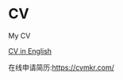 CV
==

My CV

[CV in English](https://github.com/mincongzhang/CV/blob/master/English_ver/CV_mincongzhang.pdf?raw=true/)

在线申请简历:https://cvmkr.com/
